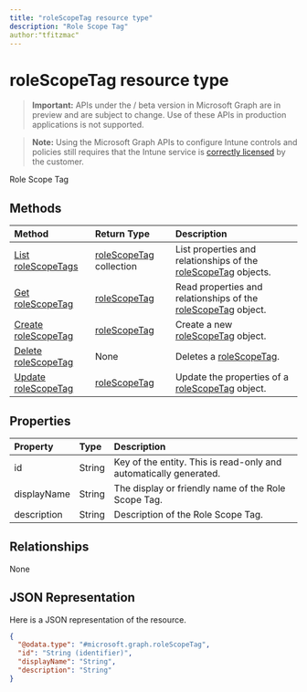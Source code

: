 ```yaml
---
title: "roleScopeTag resource type"
description: "Role Scope Tag"
author:"tfitzmac"
---
```


# roleScopeTag resource type

> **Important:** APIs under the / beta version in Microsoft Graph are in preview and are subject to change. Use of these APIs in production applications is not supported.

> **Note:** Using the Microsoft Graph APIs to configure Intune controls and policies still requires that the Intune service is [correctly licensed](https://go.microsoft.com/fwlink/?linkid=839381) by the customer.

Role Scope Tag
## Methods
|Method|Return Type|Description|
|:---|:---|:---|
|[List roleScopeTags](../api/intune-rbac-rolescopetag-list.md)|[roleScopeTag](../resources/intune-rbac-rolescopetag.md) collection|List properties and relationships of the [roleScopeTag](../resources/intune-rbac-rolescopetag.md) objects.|
|[Get roleScopeTag](../api/intune-rbac-rolescopetag-get.md)|[roleScopeTag](../resources/intune-rbac-rolescopetag.md)|Read properties and relationships of the [roleScopeTag](../resources/intune-rbac-rolescopetag.md) object.|
|[Create roleScopeTag](../api/intune-rbac-rolescopetag-create.md)|[roleScopeTag](../resources/intune-rbac-rolescopetag.md)|Create a new [roleScopeTag](../resources/intune-rbac-rolescopetag.md) object.|
|[Delete roleScopeTag](../api/intune-rbac-rolescopetag-delete.md)|None|Deletes a [roleScopeTag](../resources/intune-rbac-rolescopetag.md).|
|[Update roleScopeTag](../api/intune-rbac-rolescopetag-update.md)|[roleScopeTag](../resources/intune-rbac-rolescopetag.md)|Update the properties of a [roleScopeTag](../resources/intune-rbac-rolescopetag.md) object.|

## Properties
|Property|Type|Description|
|:---|:---|:---|
|id|String|Key of the entity. This is read-only and automatically generated.|
|displayName|String|The display or friendly name of the Role Scope Tag.|
|description|String|Description of the Role Scope Tag.|

## Relationships
None
## JSON Representation
Here is a JSON representation of the resource.
<!-- {
  "blockType": "resource",
  "keyProperty": "id",
  "@odata.type": "microsoft.graph.roleScopeTag"
}
-->
``` json
{
  "@odata.type": "#microsoft.graph.roleScopeTag",
  "id": "String (identifier)",
  "displayName": "String",
  "description": "String"
}
```





